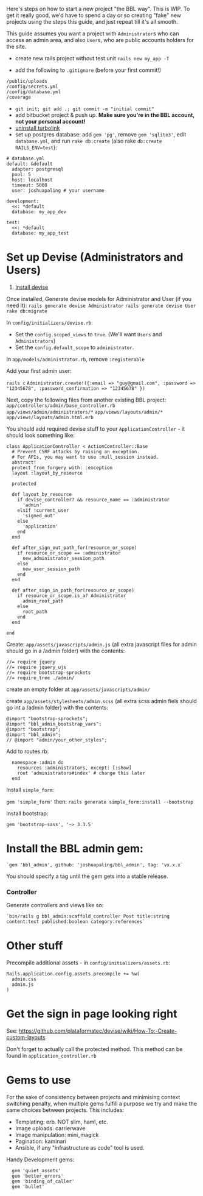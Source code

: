 Here's steps on how to start a new project "the BBL way". This is WIP. To get it really good, we'd have to spend a day or so creating "fake" new projects using the steps this guide, and just repeat till it's all smooth.

This guide assumes you want a project with `Administrator`s who can access an admin area, and also `User`s, who are public accounts holders for the site.

- create new rails project without test unit `rails new my_app -T`

- add the following to `.gitignore` (before your first commit!)

```
/public/uploads
/config/secrets.yml
/config/database.yml
/coverage
```

- `git init; git add .; git commit -m "initial commit"`
- add bitbucket project & push up. **Make sure you're in the BBL account, not your personal account!**
- [uninstall turbolink](http://blog.steveklabnik.com/posts/2013-06-25-removing-turbolinks-from-rails-4)
- set up postgres database: add `gem 'pg'`, remove `gem 'sqlite3'`, edit `database.yml`, and run `rake db:create` (also rake `db:create RAILS_ENV=test`):

```
# database.yml
default: &default
  adapter: postgresql
  pool: 5
  host: localhost
  timeout: 5000
  user: joshuapaling # your username

development:
  <<: *default
  database: my_app_dev

test:
  <<: *default
  database: my_app_test
```

# Set up Devise (Administrators and Users)

1. [Install devise](https://github.com/plataformatec/devise#getting-started)

Once installed, Generate devise models for Administrator and User (if you need it):
`rails generate devise Administrator`
`rails generate devise User`
`rake db:migrate`

In `config/initializers/devise.rb`:

- Set the `config.scoped_views` to `true`. (We'll want `Users` and `Administrators`)
- Set the `config.default_scope` to `administrator`.

In `app/models/administrator.rb`, remove `:registerable`

Add your first admin user:

`rails c`
`Administrator.create!({:email => "guy@gmail.com", :password => "12345678", :password_confirmation => "12345678" })`


Next, copy the following files from another existing BBL project:
`app/controllers/admin/base_controller.rb`
`app/views/admin/administrators/*`
`app/views/layouts/admin/*`
`app/views/layouts/admin.html.erb`

You should add required devise stuff to your `ApplicationController` - it should look something like:

```
class ApplicationController < ActionController::Base
  # Prevent CSRF attacks by raising an exception.
  # For APIs, you may want to use :null_session instead.
  abstract!
  protect_from_forgery with: :exception
  layout :layout_by_resource

  protected

  def layout_by_resource
    if devise_controller? && resource_name == :administrator
      'admin'
    elsif !current_user
      'signed_out'
    else
      'application'
    end
  end

  def after_sign_out_path_for(resource_or_scope)
    if resource_or_scope == :administrator
      new_administrator_session_path
    else
      new_user_session_path
    end
  end

  def after_sign_in_path_for(resource_or_scope)
    if resource_or_scope.is_a? Administrator
      admin_root_path
    else
      root_path
    end
  end

end
```

Create:
`app/assets/javascripts/admin.js` (all extra javascript files for admin should go in a /admin folder)
 with the contents:

```
//= require jquery
//= require jquery_ujs
//= require bootstrap-sprockets
//= require_tree ./admin/
```

create an empty folder at `app/assets/javascripts/admin/`

create
`app/assets/stylesheets/admin.scss` (all extra scss admin fiels should go int a /admin folder)
with the contents:

```
@import "bootstrap-sprockets";
@import "bbl_admin_bootstrap_vars";
@import "bootstrap";
@import "bbl_admin";
// @import "admin/your_other_styles";
```

Add to routes.rb:

```
  namespace :admin do
    resources :administrators, except: [:show]
    root 'administrators#index' # change this later
  end
```

Install `simple_form`:

`gem 'simple_form'`
then:
`rails generate simple_form:install --bootstrap`

Install bootstrap:

`gem 'bootstrap-sass', '~> 3.3.5'`

# Install the BBL admin gem:

    `gem 'bbl_admin', github: 'joshuapaling/bbl_admin', tag: 'vx.x.x`

You should specify a tag until the gem gets into a stable release.

### Controller

Generate controllers and views like so:

    `bin/rails g bbl_admin:scaffold_controller Post title:string content:text published:boolean category:references`

# Other stuff

Precompile additional assets - in  `config/initializers/assets.rb`:

```
Rails.application.config.assets.precompile += %w(
  admin.css
  admin.js
)
```

# Get the sign in page looking right

See: https://github.com/plataformatec/devise/wiki/How-To:-Create-custom-layouts

Don't forget to actually call the protected method. This method can be found in `application_controller.rb`

# Gems to use

For the sake of consistency between projects and minimising context switching penalty, when multiple gems fulfill a purpose we try and make the same choices between projects. This includes:

* Templating: erb. NOT slim, haml, etc.
* Image uploads: carrierwave
* Image manipulation: mini_magick
* Pagination: kaminari
* Ansible, if any "infrastructure as code" tool is used.

Handy Development gems:

```
  gem 'quiet_assets'
  gem 'better_errors'
  gem 'binding_of_caller'
  gem 'bullet'
```
